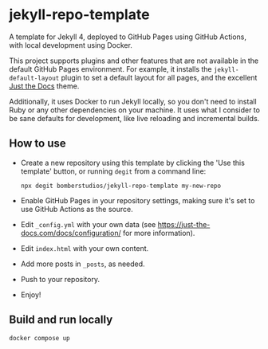 # jekyll-repo-template

A template for Jekyll 4, deployed to GitHub Pages using GitHub Actions, with local development using Docker.

This project supports plugins and other features that are not available in the default GitHub Pages environment. For example, it installs the `jekyll-default-layout` plugin to set a default layout for all pages, and the excellent [Just the Docs](https://just-the-docs.com/) theme.

Additionally, it uses Docker to run Jekyll locally, so you don't need to install Ruby or any other dependencies on your machine. It uses what I consider to be sane defaults for development, like live reloading and incremental builds.

## How to use

- Create a new repository using this template by clicking the 'Use this template' button, or running `degit` from a command line:

  ```shell
  npx degit bomberstudios/jekyll-repo-template my-new-repo
  ```

- Enable GitHub Pages in your repository settings, making sure it's set to use GitHub Actions as the source.
- Edit `_config.yml` with your own data (see <https://just-the-docs.com/docs/configuration/> for more information).
- Edit `index.html` with your own content.
- Add more posts in `_posts`, as needed.
- Push to your repository.
- Enjoy!

## Build and run locally

```shell
docker compose up
```
